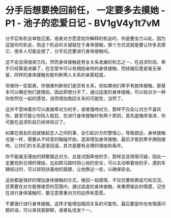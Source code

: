 # 分手后想要挽回前任， 一定要多去摸她 - P1 - 池子的恋爱日记 - BV1gV4y1t7vM

分手后有机会单独见面，或者对方愿意给你解释的机会时，你是要全力以赴，因为这是你的机会，而这个机会的关键就在于身体接触，换个方式说就是要让你多去摸它，很多人可能会想了，分手后还要进行身体接触吗。

这不会显得很突兀吗，然而身体接触是男女关系发展的标志之一，在追求阶段，牵手已经算是进展了，在恋爱中可以有拥抱亲吻的身体接触，而结婚后更是毫无保留，同样的身体接触也能判断两人关系的亲密程度。

但保持一定距离，你很难判断他们是否有关系，但如果他们牵手有肢体接触，那基本可以确定他们是情侣，因此即使分手了，通过适度的身体接触，可以给对方一种你依然在一起的感觉，进而增加挽回关系的可能性，当然了。

这并不意味着你可以直接牵对方的手，或者强吻对方，那样不仅会让对方不喜欢你，甚至可能让你陷入尴尬，在进行身体接触时有两个原则，首先是循序渐进，你可能在追求阶段已经体验过了。

如果在朋友阶段就做起恋人之间的事，会引起对方的警惕心，导致疏远，身体接触也是一样，需要从不经意的触碰开始，逐渐增加身体接触，最后才能到牵手拥抱接吻，让你们的关系逐渐回温，其次是要有合理的理由和条件。

你不能毫无理由的频繁接近对方，总是试图牵他的手，那样会显得很可疑，因此一定要找到合理的理由，比如顾马路时担心他的安全，可以主动牵着他的手，遇到车辆经过时，可以轻轻扶着他的肩膀，让他靠近一些，以确保安全。

这些都是很好的增加身体接触的方式，挽回一段感情，不仅仅要依靠技巧和交流，还需要在对方能够接受的范围内，通过适度的身体接触，来重燃彼此的情感，记住在进行身体接触时，要注意尊重对方的边界和意愿。

不要强行进行身体接触，这样才能增加挽回关系的可能性，最后要是你也有情感问题的话，可以来找我聊聊，或者私信发个一。